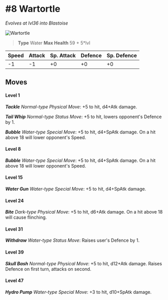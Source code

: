 # #8 Wartortle
*Evolves at lvl36 into Blastoise*

![Wartortle](https://img.pokemondb.net/sprites/home/normal/1x/wartortle.png)

> **Type** Water
> **Max Health** 59 + 5\*lvl

| Speed | Attack | Sp. Attack | Defence | Sp. Defence |
| ----- | ------ | ---------- | ------- | ----------- |
| -1 | -1 | +0 | +0 | +0 |

## Moves
#### Level 1

***Tackle** Normal-type Physical Move*: +5 to hit, d4+Atk damage. 

***Tail Whip** Normal-type Status Move*: +5 to hit, lowers opponent's Defence by 1.

***Bubble** Water-type Special Move*: +5 to hit, d4+SpAtk damage. On a hit above 18 will lower opponent's Speed.
#### Level 8

***Bubble** Water-type Special Move*: +5 to hit, d4+SpAtk damage. On a hit above 18 will lower opponent's Speed.
#### Level 15

***Water Gun** Water-type Special Move*: +5 to hit, d4+SpAtk damage. 
#### Level 24

***Bite** Dark-type Physical Move*: +5 to hit, d6+Atk damage. On a hit above 18 will cause flinching.
#### Level 31

***Withdraw** Water-type Status Move*: Raises user's Defence by 1.
#### Level 39

***Skull Bash** Normal-type Physical Move*: +5 to hit, d12+Atk damage. Raises Defence on first turn, attacks on second.
#### Level 47

***Hydro Pump** Water-type Special Move*: +3 to hit, d10+SpAtk damage. 

